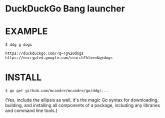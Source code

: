 # DuckDuckGo Bang launcher

# EXAMPLE

```
$ ddg g dogs
...
https://duckduckgo.com/?q=!g%20dogs
https://encrypted.google.com/search?hl=en&q=dogs
```
# INSTALL

```
$ go get github.com/mcandre/mcandre/go/ddg/...
```

(Yes, include the ellipsis as well, it's the magic Go syntax for downloading, building, and installing all components of a package, including any libraries and command line tools.)
